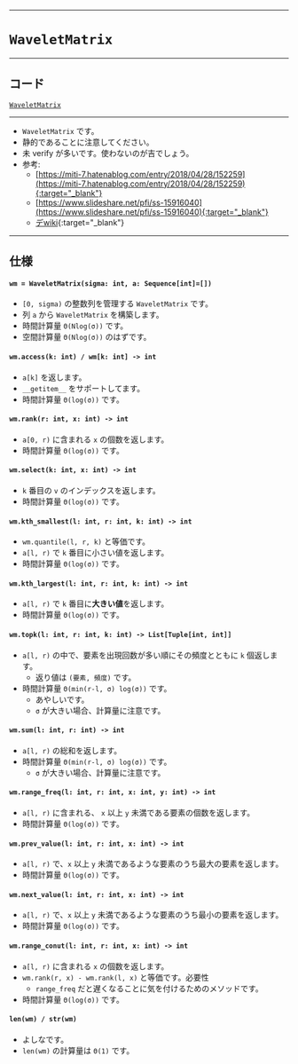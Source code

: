 ___

# `WaveletMatrix`

_____

## コード

[`WaveletMatrix`](https://github.com/titanium-22/Library_py/tree/main/DataStructures/WaveletMatrix/WaveletMatrix.py)

_____

- `WaveletMatrix` です。
- 静的であることに注意してください。
- 未 verify が多いです。使わないのが吉でしょう。
- 参考:
  - [https://miti-7.hatenablog.com/entry/2018/04/28/152259](https://miti-7.hatenablog.com/entry/2018/04/28/152259){:target="_blank"}
  - [https://www.slideshare.net/pfi/ss-15916040](https://www.slideshare.net/pfi/ss-15916040){:target="_blank"}
  - [デwiki](https://scrapbox.io/data-structures/Wavelet_Matrix){:target="_blank"}

_____

## 仕様

#### `wm = WaveletMatrix(sigma: int, a: Sequence[int]=[])`
- `[0, sigma)` の整数列を管理する `WaveletMatrix` です。
- 列 `a` から `WaveletMatrix` を構築します。
- 時間計算量 `Θ(Nlog(σ))` です。
- 空間計算量 `Θ(Nlog(σ))` のはずです。

#### `wm.access(k: int) / wm[k: int] -> int`
- `a[k]` を返します。
- `__getitem__` をサポートしてます。
- 時間計算量 `Θ(log(σ))` です。

#### `wm.rank(r: int, x: int) -> int`
- `a[0, r)` に含まれる `x` の個数を返します。
- 時間計算量 `Θ(log(σ))` です。

#### `wm.select(k: int, x: int) -> int`
- `k` 番目の `v` のインデックスを返します。
- 時間計算量 `Θ(log(σ))` です。

#### `wm.kth_smallest(l: int, r: int, k: int) -> int`
- `wm.quantile(l, r, k)` と等価です。
- `a[l, r)` で `k` 番目に小さい値を返します。
- 時間計算量 `Θ(log(σ))` です。

#### `wm.kth_largest(l: int, r: int, k: int) -> int`
- `a[l, r)` で `k` 番目に**大きい値**を返します。
- 時間計算量 `Θ(log(σ))` です。

#### `wm.topk(l: int, r: int, k: int) -> List[Tuple[int, int]]`
- `a[l, r)` の中で、要素を出現回数が多い順にその頻度とともに `k` 個返します。
  - 返り値は `(要素, 頻度)` です。
- 時間計算量 `Θ(min(r-l, σ) log(σ))` です。
  - あやしいです。
  - `σ` が大きい場合、計算量に注意です。

#### `wm.sum(l: int, r: int) -> int`
- `a[l, r)` の総和を返します。
- 時間計算量 `Θ(min(r-l, σ) log(σ))` です。
  - `σ` が大きい場合、計算量に注意です。

#### `wm.range_freq(l: int, r: int, x: int, y: int) -> int`
- `a[l, r)` に含まれる、 `x` 以上 `y` 未満である要素の個数を返します。
- 時間計算量 `Θ(log(σ))` です。

#### `wm.prev_value(l: int, r: int, x: int) -> int`
- `a[l, r)` で、`x` 以上 `y` 未満であるような要素のうち最大の要素を返します。
- 時間計算量 `Θ(log(σ))` です。

#### `wm.next_value(l: int, r: int, x: int) -> int`
- `a[l, r)` で、`x` 以上 `y` 未満であるような要素のうち最小の要素を返します。
- 時間計算量 `Θ(log(σ))` です。

#### `wm.range_conut(l: int, r: int, x: int) -> int`
- `a[l, r)` に含まれる `x` の個数を返します。
- `wm.rank(r, x) - wm.rank(l, x)` と等価です。必要性
  - `range_freq` だと遅くなることに気を付けるためのメソッドです。
- 時間計算量 `Θ(log(σ))` です。

#### `len(wm) / str(wm)`
- よしなです。
- `len(wm)` の計算量は `Θ(1)` です。
